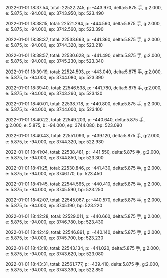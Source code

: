 2022-01-01 18:37:54, total: 22522.245, p: -443.970, delta:5.875 手, g:2.000, e: 5.875, b: -94.000, ep: 3743.950, bp: 523.490

2022-01-01 18:38:15, total: 22521.294, p: -444.560, delta:5.875 手, g:2.000, e: 5.875, b: -94.000, ep: 3742.560, bp: 523.390

2022-01-01 18:38:37, total: 22533.663, p: -441.360, delta:5.875 手, g:2.000, e: 5.875, b: -94.000, ep: 3744.320, bp: 523.210

2022-01-01 18:38:57, total: 22530.628, p: -441.490, delta:5.875 手, g:2.000, e: 5.875, b: -94.000, ep: 3745.230, bp: 523.340

2022-01-01 18:39:19, total: 22524.593, p: -443.040, delta:5.875 手, g:2.000, e: 5.875, b: -94.000, ep: 3744.080, bp: 523.390

2022-01-01 18:39:40, total: 22546.538, p: -441.780, delta:5.875 手, g:2.000, e: 5.875, b: -94.000, ep: 3743.260, bp: 523.130

2022-01-01 18:40:01, total: 22538.718, p: -440.800, delta:5.875 手, g:2.000, e: 5.875, b: -94.000, ep: 3744.000, bp: 523.100

2022-01-01 18:40:22, total: 22549.203, p: -440.640, delta:5.875 手, g:2.000, e: 5.875, b: -94.000, ep: 3744.080, bp: 523.090

2022-01-01 18:40:43, total: 22551.093, p: -439.120, delta:5.875 手, g:2.000, e: 5.875, b: -94.000, ep: 3744.320, bp: 522.930

2022-01-01 18:41:04, total: 22538.481, p: -441.550, delta:5.875 手, g:2.000, e: 5.875, b: -94.000, ep: 3744.850, bp: 523.300

2022-01-01 18:41:25, total: 22530.846, p: -441.430, delta:5.875 手, g:2.000, e: 5.875, b: -94.000, ep: 3746.170, bp: 523.450

2022-01-01 18:41:45, total: 22544.565, p: -440.410, delta:5.875 手, g:2.000, e: 5.875, b: -94.000, ep: 3745.590, bp: 523.250

2022-01-01 18:42:07, total: 22545.067, p: -440.570, delta:5.875 手, g:2.000, e: 5.875, b: -94.000, ep: 3745.190, bp: 523.220

2022-01-01 18:42:28, total: 22529.011, p: -440.660, delta:5.875 手, g:2.000, e: 5.875, b: -94.000, ep: 3746.780, bp: 523.430

2022-01-01 18:42:49, total: 22546.891, p: -440.140, delta:5.875 手, g:2.000, e: 5.875, b: -94.000, ep: 3745.700, bp: 523.230

2022-01-01 18:43:10, total: 22543.134, p: -441.020, delta:5.875 手, g:2.000, e: 5.875, b: -94.000, ep: 3743.620, bp: 523.080

2022-01-01 18:43:31, total: 22561.777, p: -439.410, delta:5.875 手, g:2.000, e: 5.875, b: -94.000, ep: 3743.390, bp: 522.850